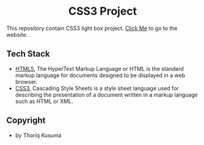 <h1 align="center"><b>CSS3 Project</b></h1>

This repository contain CSS3 light box project. [Click Me](https://prmdtya.github.io/vanilla-css3-project//) to go to the website.

## **Tech Stack**

- [HTML5](https://www.w3schools.com/html/), The HyperText Markup Language or HTML is the standard markup language for documents designed to be displayed in a web browser.
- [CSS3](https://www.w3schools.com/css/), Cascading Style Sheets is a style sheet language used for describing the presentation of a document written in a markup language such as HTML or XML.

## Copyright

- by Thoriq Kusuma
